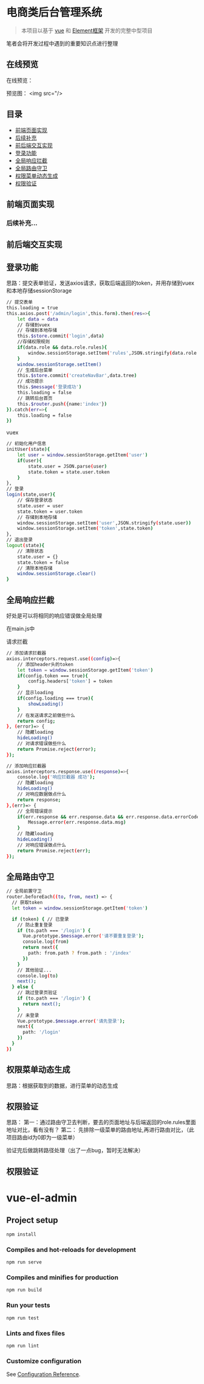 # 电商类后台管理系统

> 本项目以基于 [vue](https://vuejs.org) 和 [Element框架](https://element.eleme.cn/#/zh-CN) 开发的完整中型项目

笔者会将开发过程中遇到的重要知识点进行整理

## 在线预览

在线预览：

预览图：
<img src="/>


## 目录

- [前端页面实现](#前端页面实现)
- [后续补充](#后续补充)
- [前后端交互实现](#前后端交互实现)
- [登录功能](#登录功能)
- [全局响应拦截](#全局响应拦截)
- [全局路由守卫](#全局路由守卫)
- [权限菜单动态生成](#权限菜单动态生成)
- [权限验证](#权限验证)

## 前端页面实现

### 后续补充...

## 前后端交互实现

## 登录功能

思路：提交表单验证，发送axios请求，获取后端返回的token，并用存储到vuex和本地存储sessionStorage

```bash
// 提交表单
this.loading = true
this.axios.post('/admin/login',this.form).then(res=>{
	let data = data
	// 存储到vuex
	// 存储到本地存储
	this.$store.commit('login',data)
	//存储权限规则
	if(data.role && data.role.rules){
		window.sessionStorage.setItem('rules',JSON.stringify(data.role.rules))
	}
	window.sessionStorage.setItem()
	// 生成后台菜单
	this.$store.commit('createNavBar',data.tree)
	// 成功提示
	this.$message('登录成功')
	this.loading = false
	// 跳转后台首页
	this.$router.push({name:'index'})
}).catch(err=>{
	this.loading = false
})
```

vuex
```bash
// 初始化用户信息
initUser(state){
	let user = window.sessionStorage.getItem('user')
	if(user){
		state.user = JSON.parse(user)
		state.token = state.user.token
	}
},
// 登录
login(state,user){
	// 保存登录状态
	state.user = user
	state.token = user.token
	// 存储到本地存储
	window.sessionStorage.setItem('user',JSON.stringify(state.user))
	window.sessionStorage.setItem('token',state.token)
},
// 退出登录
logout(state){
	// 清除状态
	state.user = {}
	state.token = false
	// 清除本地存储
	window.sessionStorage.clear()
}
```

## 全局响应拦截

好处是可以将相同的响应错误做全局处理

在main.js中

请求拦截
```bash
// 添加请求拦截器
axios.interceptors.request.use((config)=>{
	// 添加header头的token
	let token = window.sessionStorage.getItem('token')
	if(config.token === true){
		config.headers['token'] = token
	}
	// 显示loading
	if(config.loading === true){
		showLoading()
	}
	// 在发送请求之前做些什么
	return config;
}, (error)=> {
	// 隐藏loading
	hideLoading()
	// 对请求错误做些什么
	return Promise.reject(error);
});
```


```bash
// 添加响应拦截器
axios.interceptors.response.use((response)=>{
	console.log('响应拦截器 成功');
	// 隐藏loading
	hideLoading()
	// 对响应数据做点什么
	return response;
},(err)=> {
	// 全局错误提示
	if(err.response && err.response.data && err.response.data.errorCode){
		Message.error(err.response.data.msg)
	}
	// 隐藏loading
	hideLoading()
	// 对响应错误做点什么
	return Promise.reject(err);
});
```

## 全局路由守卫
```bash
// 全局前置守卫
router.beforeEach((to, from, next) => {
  // 获取token
  let token = window.sessionStorage.getItem('token')

  if (token) { // 已登录
    // 防止重复登录
    if (to.path === '/login') {
      Vue.prototype.$message.error('请不要重复登录');
      console.log(from)
      return next({
        path: from.path ? from.path : '/index'
      })
    }
    // 其他验证...
    console.log(to)
    next();
  } else {
    // 跳过登录页验证
    if (to.path === '/login') {
      return next();
    }
    // 未登录
    Vue.prototype.$message.error('请先登录');
    next({
      path: '/login'
    })
  }
})
```


## 权限菜单动态生成
思路：根据获取到的数据，进行菜单的动态生成

## 权限验证
思路：
第一：通过路由守卫去判断，要去的页面地址与后端返回的role.rules里面地址对比，看有没有？
第二： 先排除一级菜单的路由地址,再进行路由对比，（此项目路由id为0即为一级菜单）

验证完后做跳转路径处理（出了一点bug，暂时无法解决）


## 权限验证






# vue-el-admin

## Project setup
```
npm install
```

### Compiles and hot-reloads for development
```
npm run serve
```

### Compiles and minifies for production
```
npm run build
```

### Run your tests
```
npm run test
```

### Lints and fixes files
```
npm run lint
```

### Customize configuration
See [Configuration Reference](https://cli.vuejs.org/config/).
